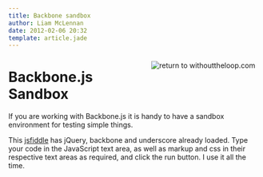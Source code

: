 ```yaml
---
title: Backbone sandbox
author: Liam McLennan
date: 2012-02-06 20:32
template: article.jade
---
```


<a href="http://withouttheloop.com" border="0"><img src="https://github.com/liammclennan/gistblog/raw/master/public/img/return-button.png" align="right" hspace="10" vspace="10" alt="return to withouttheloop.com"></a>

Backbone.js Sandbox
===================

If you are working with Backbone.js it is handy to have a sandbox environment for testing simple things. 

This [jsfiddle](http://jsfiddle.net/ynkJE/) has jQuery, backbone and underscore already loaded. Type your code in the JavaScript text area, as well as markup and css in their respective text areas as required, and click the run button. I use it all the time. 